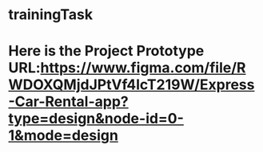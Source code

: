 # trainingTask

# Here is the Project Prototype URL:https://www.figma.com/file/RWDOXQMjdJPtVf4lcT219W/Express-Car-Rental-app?type=design&node-id=0-1&mode=design
